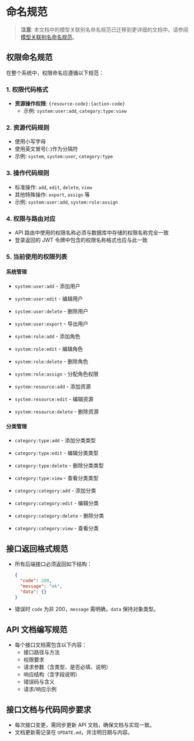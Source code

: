 # 命名规范

> **注意**: 本文档中的模型关联别名命名规范已迁移到更详细的文档中。请参阅 [模型关联别名命名规范](./standards/model-alias-conventions.md)。

## 权限命名规范

在整个系统中，权限命名应遵循以下规范：

### 1. 权限代码格式

- **资源操作权限**: `{resource-code}:{action-code}`
  - 示例: `system:user:add`, `category:type:view`

### 2. 资源代码规则

- 使用小写字母
- 使用英文冒号(`:`)作为分隔符
- 示例: `system`, `system:user`, `category:type`

### 3. 操作代码规则

- 标准操作: `add`, `edit`, `delete`, `view`
- 其他特殊操作: `export`, `assign` 等
- 示例: `system:user:add`, `system:role:assign`

### 4. 权限与路由对应

- API 路由中使用的权限名称必须与数据库中存储的权限名称完全一致
- 登录返回的 JWT 令牌中包含的权限名称格式也应与此一致

### 5. 当前使用的权限列表

#### 系统管理

- `system:user:add` - 添加用户
- `system:user:edit` - 编辑用户
- `system:user:delete` - 删除用户
- `system:user:export` - 导出用户

- `system:role:add` - 添加角色
- `system:role:edit` - 编辑角色
- `system:role:delete` - 删除角色
- `system:role:assign` - 分配角色权限

- `system:resource:add` - 添加资源
- `system:resource:edit` - 编辑资源
- `system:resource:delete` - 删除资源

#### 分类管理

- `category:type:add` - 添加分类类型
- `category:type:edit` - 编辑分类类型
- `category:type:delete` - 删除分类类型
- `category:type:view` - 查看分类类型

- `category:category:add` - 添加分类
- `category:category:edit` - 编辑分类
- `category:category:delete` - 删除分类
- `category:category:view` - 查看分类

## 接口返回格式规范

- 所有后端接口必须返回如下结构：
  ```json
  {
    "code": 200,
    "message": "ok",
    "data": {}
  }
  ```
- 错误时 `code` 为非 200，`message` 需明确，`data` 保持对象类型。

## API 文档编写规范

- 每个接口文档需包含以下内容：
  - 接口路径与方法
  - 权限要求
  - 请求参数（含类型、是否必填、说明）
  - 响应结构（含字段说明）
  - 错误码与含义
  - 请求/响应示例

## 接口文档与代码同步要求

- 每次接口变更，需同步更新 API 文档，确保文档与实现一致。
- 文档更新需记录在 `UPDATE.md`，并注明日期与内容。
